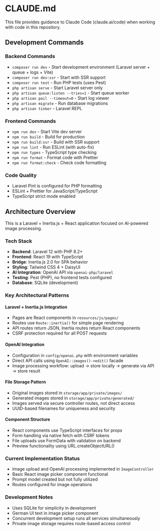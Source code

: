 # CLAUDE.md

This file provides guidance to Claude Code (claude.ai/code) when working with code in this repository.

## Development Commands

### Backend Commands
- `composer run dev` - Start development environment (Laravel server + queue + logs + Vite)
- `composer run dev:ssr` - Start with SSR support
- `composer run test` - Run PHP tests (uses Pest)
- `php artisan serve` - Start Laravel server only
- `php artisan queue:listen --tries=1` - Start queue worker
- `php artisan pail --timeout=0` - Start log viewer
- `php artisan migrate` - Run database migrations
- `php artisan tinker` - Laravel REPL

### Frontend Commands
- `npm run dev` - Start Vite dev server
- `npm run build` - Build for production
- `npm run build:ssr` - Build with SSR support
- `npm run lint` - Run ESLint (with auto-fix)
- `npm run types` - TypeScript type checking
- `npm run format` - Format code with Prettier
- `npm run format:check` - Check code formatting

### Code Quality
- Laravel Pint is configured for PHP formatting
- ESLint + Prettier for JavaScript/TypeScript
- TypeScript strict mode enabled

## Architecture Overview

This is a Laravel + Inertia.js + React application focused on AI-powered image processing.

### Tech Stack
- **Backend**: Laravel 12 with PHP 8.2+
- **Frontend**: React 19 with TypeScript
- **Bridge**: Inertia.js 2.0 for SPA behavior
- **Styling**: Tailwind CSS 4 + DaisyUI
- **AI Integration**: OpenAI API via `openai-php/laravel`
- **Testing**: Pest (PHP), no frontend tests configured
- **Database**: SQLite (development)

### Key Architectural Patterns

#### Laravel + Inertia.js Integration
- Pages are React components in `resources/js/pages/`
- Routes use `Route::inertia()` for simple page rendering
- API routes return JSON, Inertia routes return React components
- CSRF protection required for all POST requests

#### OpenAI Integration
- Configuration in `config/openai.php` with environment variables
- Direct API calls using `OpenAI::images()->edit()` facade
- Image processing workflow: upload → store locally → generate via API → store result

#### File Storage Pattern
- Original images stored in `storage/app/private/images/`
- Generated images stored in `storage/app/private/generated/`
- Images served via secure controller routes, not direct access
- UUID-based filenames for uniqueness and security

#### Component Structure
- React components use TypeScript interfaces for props
- Form handling via native fetch with CSRF tokens
- File uploads use FormData with validation on backend
- Preview functionality using URL.createObjectURL()

### Current Implementation Status
- Image upload and OpenAI processing implemented in `ImageController`
- Basic React image picker component functional
- Prompt model created but not fully utilized
- Routes configured for image operations

### Development Notes
- Uses SQLite for simplicity in development
- German UI text in image picker component
- Concurrent development setup runs all services simultaneously
- Private image storage requires route-based access control